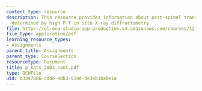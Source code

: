 ```yaml
---
content_type: resource
description: This resource provides information about post-spinel transition in Mg2SiO4
  determined by high P-T in situ X-ray diffractometry.
file: https://ol-ocw-studio-app-production.s3.amazonaws.com/courses/12-581-phase-transitions-in-the-earths-interior-spring-2005/b3347886cdde4db3919dde39b10abe1a_p_kats_2003_sant.pdf
file_type: application/pdf
learning_resource_types:
- Assignments
parent_title: Assignments
parent_type: CourseSection
resourcetype: Document
title: p_kats_2003_sant.pdf
type: OCWFile
uid: b3347886-cdde-4db3-919d-de39b10abe1a
---
```

